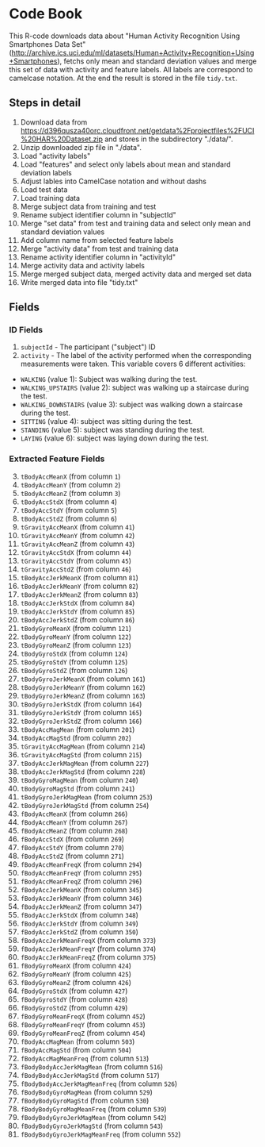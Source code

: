 # Code Book

This R-code downloads data about "Human Activity Recognition Using Smartphones Data Set" (http://archive.ics.uci.edu/ml/datasets/Human+Activity+Recognition+Using+Smartphones), fetchs only mean and standard deviation values and merge this set of data with activity and feature labels. All labels are correspond to camelcase notation. At the end the result is stored in the file `tidy.txt`.


## Steps in detail
1. Download data from https://d396qusza40orc.cloudfront.net/getdata%2Fprojectfiles%2FUCI%20HAR%20Dataset.zip and stores in the subdirectory "./data/".
2. Unzip downloaded zip file in "./data".
3. Load "activity labels"
4. Load "features" and select only labels about mean and standard deviation labels
5. Adjust lables into CamelCase notation and without dashs
6. Load test data
7. Load training data
8. Merge subject data from training and test
9. Rename subject identifier column in "subjectId"
10. Merge "set data" from test and training data and select only mean and standard deviation values
11. Add column name from selected feature labels
12. Merge "activity data" from test and training data
13. Rename activity identifier column in "activityId"
14. Merge activity data and activity labels
15. Merge merged subject data, merged activity data and merged set data
16. Write merged data into file "tidy.txt"


## Fields
### ID Fields
1. `subjectId` - The participant ("subject") ID
2. `activity` - The label of the activity performed when the corresponding measurements were taken. This variable covers 6 different activities:
  * `WALKING` (value 1): Subject was walking during the test.
  * `WALKING_UPSTAIRS` (value 2): subject was walking up a staircase during the test.
  * `WALKING_DOWNSTAIRS` (value 3): subject was walking down a staircase during the test.
  * `SITTING` (value 4): subject was sitting during the test.
  * `STANDING` (value 5): subject was standing during the test.
  * `LAYING` (value 6): subject was laying down during the test.

### Extracted Feature Fields
3. `tBodyAccMeanX` (from column `1`)
4. `tBodyAccMeanY` (from column `2`)
5. `tBodyAccMeanZ` (from column `3`)
6. `tBodyAccStdX` (from column `4`)
7. `tBodyAccStdY` (from column `5`)
8. `tBodyAccStdZ` (from column `6`)
9. `tGravityAccMeanX` (from column `41`)
10. `tGravityAccMeanY` (from column `42`)
11. `tGravityAccMeanZ` (from column `43`)
12. `tGravityAccStdX` (from column `44`)
13. `tGravityAccStdY` (from column `45`)
14. `tGravityAccStdZ` (from column `46`)
15. `tBodyAccJerkMeanX` (from column `81`)
16. `tBodyAccJerkMeanY` (from column `82`)
17. `tBodyAccJerkMeanZ` (from column `83`)
18. `tBodyAccJerkStdX` (from column `84`)
19. `tBodyAccJerkStdY` (from column `85`)
20. `tBodyAccJerkStdZ` (from column `86`)
21. `tBodyGyroMeanX` (from column `121`)
22. `tBodyGyroMeanY` (from column `122`)
23. `tBodyGyroMeanZ` (from column `123`)
24. `tBodyGyroStdX` (from column `124`)
25. `tBodyGyroStdY` (from column `125`)
26. `tBodyGyroStdZ` (from column `126`)
27. `tBodyGyroJerkMeanX` (from column `161`)
28. `tBodyGyroJerkMeanY` (from column `162`)
29. `tBodyGyroJerkMeanZ` (from column `163`)
30. `tBodyGyroJerkStdX` (from column `164`)
31. `tBodyGyroJerkStdY` (from column `165`)
32. `tBodyGyroJerkStdZ` (from column `166`)
33. `tBodyAccMagMean` (from column `201`)
34. `tBodyAccMagStd` (from column `202`)
35. `tGravityAccMagMean` (from column `214`)
36. `tGravityAccMagStd` (from column `215`)
37. `tBodyAccJerkMagMean` (from column `227`)
38. `tBodyAccJerkMagStd` (from column `228`)
39. `tBodyGyroMagMean` (from column `240`)
40. `tBodyGyroMagStd` (from column `241`)
41. `tBodyGyroJerkMagMean` (from column `253`)
42. `tBodyGyroJerkMagStd` (from column `254`)
43. `fBodyAccMeanX` (from column `266`)
44. `fBodyAccMeanY` (from column `267`)
45. `fBodyAccMeanZ` (from column `268`)
46. `fBodyAccStdX` (from column `269`)
47. `fBodyAccStdY` (from column `270`)
48. `fBodyAccStdZ` (from column `271`)
49. `fBodyAccMeanFreqX` (from column `294`)
50. `fBodyAccMeanFreqY` (from column `295`)
51. `fBodyAccMeanFreqZ` (from column `296`)
52. `fBodyAccJerkMeanX` (from column `345`)
53. `fBodyAccJerkMeanY` (from column `346`)
54. `fBodyAccJerkMeanZ` (from column `347`)
55. `fBodyAccJerkStdX` (from column `348`)
56. `fBodyAccJerkStdY` (from column `349`)
57. `fBodyAccJerkStdZ` (from column `350`)
58. `fBodyAccJerkMeanFreqX` (from column `373`)
59. `fBodyAccJerkMeanFreqY` (from column `374`)
60. `fBodyAccJerkMeanFreqZ` (from column `375`)
61. `fBodyGyroMeanX` (from column `424`)
62. `fBodyGyroMeanY` (from column `425`)
63. `fBodyGyroMeanZ` (from column `426`)
64. `fBodyGyroStdX` (from column `427`)
65. `fBodyGyroStdY` (from column `428`)
66. `fBodyGyroStdZ` (from column `429`)
67. `fBodyGyroMeanFreqX` (from column `452`)
68. `fBodyGyroMeanFreqY` (from column `453`)
69. `fBodyGyroMeanFreqZ` (from column `454`)
70. `fBodyAccMagMean` (from column `503`)
71. `fBodyAccMagStd` (from column `504`)
72. `fBodyAccMagMeanFreq` (from column `513`)
73. `fBodyBodyAccJerkMagMean` (from column `516`)
74. `fBodyBodyAccJerkMagStd` (from column `517`)
75. `fBodyBodyAccJerkMagMeanFreq` (from column `526`)
76. `fBodyBodyGyroMagMean` (from column `529`)
77. `fBodyBodyGyroMagStd` (from column `530`)
78. `fBodyBodyGyroMagMeanFreq` (from column `539`)
79. `fBodyBodyGyroJerkMagMean` (from column `542`)
80. `fBodyBodyGyroJerkMagStd` (from column `543`)
81. `fBodyBodyGyroJerkMagMeanFreq` (from column `552`)
